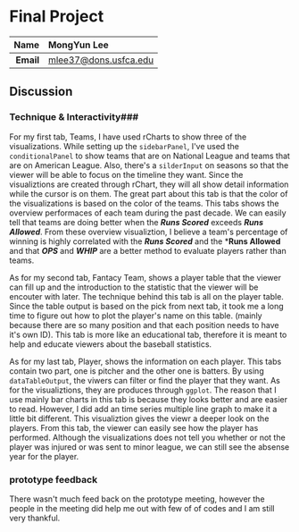 Final Project
==============================

| **Name**  | MongYun Lee  |
|----------:|:-------------|
| **Email** | mlee37@dons.usfca.edu |

## Discussion #################

### Technique & Interactivity###

For my first tab, Teams, I have used rCharts to show three of the visualizations. While setting up the `sidebarPanel`, I've used the `conditionalPanel` to show teams that are on National League and teams that are on American League. Also, there's a `silderInput` on seasons so that the viewer will be able to focus on the timeline they want. Since the visualiztions are created through rChart, they will all show detail information while the cursor is on them. The great part about this tab is that the color of the visualizations is based on the color of the teams. 
This tabs shows the overview performaces of each team during the past decade. We can easily tell that teams are doing better when the ***Runs Scored*** exceeds ***Runs Allowed***. From these overview visualiztion, I believe a team's percentage of winning is highly correlated with the ***Runs Scored*** and the ***Runs Allowed** and that ***OPS*** and ***WHIP*** are a better method to evaluate players rather than teams. 

As for my second tab, Fantacy Team, shows a player table that the viewer can fill up and the introduction to the statistic that the viewer will be encouter with later. The technique behind this tab is all on the player table. Since the table output is based on the pick from next tab, it took me a long time to figure out how to plot the player's name on this table. (mainly because there are so many position and that each position needs to have it's own ID). 
This tab is more like an educational tab, therefore it is meant to help and educate viewers about the baseball statistics. 

As for my last tab, Player, shows the information on each player. This tabs contain two part, one is pitcher and the other one is batters. By using `dataTableOutput`, the viwers can filter or find the player that they want. As for the visualiztions, they are produces through `ggplot`. The reason that I use mainly bar charts in this tab is because they looks better and are easier to read. However, I did add an time series multiple line graph to make it a little bit different. This visualiztion gives the viewr a deeper look on the players. 
From this tab, the viewer can easily see how the player has performed. Although the visualizations does not tell you whether or not the player was injured or was sent to minor league, we can still see the absense year for the player. 

### prototype feedback ###

There wasn't much feed back on the prototype meeting, however the people in the meeting did help me out with few of of codes and I am still very thankful. 

